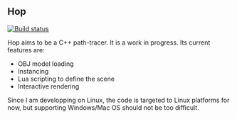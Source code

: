 ## Hop

[![Build status](https://travis-ci.org/jo-va/hop.svg?branch=master)](https://travis-ci.org/jo-va/hop)

Hop aims to be a C++ path-tracer.
It is a work in progress. Its current features are:
- OBJ model loading
- Instancing
- Lua scripting to define the scene
- Interactive rendering

Since I am developping on Linux, the code is targeted to Linux platforms for now, but supporting Windows/Mac OS should not be too difficult.
